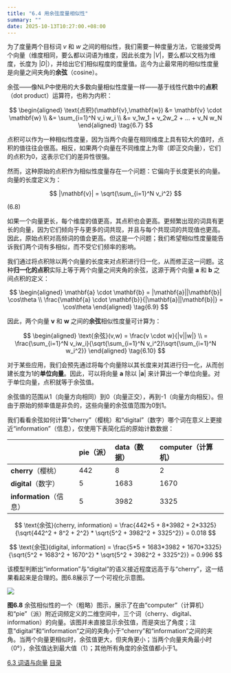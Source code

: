 ```yaml
---
title: "6.4 用余弦度量相似性"
summary: ""
date: 2025-10-13T10:27:00.+08:00
---
```


为了度量两个目标词 $v$ 和 $w$ 之间的相似性，我们需要一种度量方法，它能接受两个向量（维度相同，要么都以词语为维度，因此长度为 $|V|$，要么都以文档为维度，长度为 $|D|$），并给出它们相似程度的度量值。迄今为止最常用的相似性度量是向量之间夹角的**余弦**（cosine）。

余弦——像NLP中使用的大多数向量相似性度量一样——基于线性代数中的**点积**（dot product）运算符，也称为内积：

$$
\begin{aligned}
\text{点积}(\mathbf{v},\mathbf{w}) &= \mathbf{v} \cdot \mathbf{w} \\
&= \sum_{i=1}^N v_i w_i \\
&= v_1w_1 + v_2w_2 + ... + v_N w_N
\end{aligned}
\tag{6.7}
$$

点积可以作为一种相似性度量，因为当两个向量在相同维度上具有较大的值时，点积的值往往会很高。相反，如果两个向量在不同维度上为零（即正交向量），它们的点积为0，这表示它们的差异性很强。

然而，这种原始的点积作为相似性度量存在一个问题：它偏向于长度更长的向量。向量的长度定义为：

$$
|\mathbf{v}| = \sqrt{\sum_{i=1}^N v_i^2}
$$

(6.8)

如果一个向量更长，每个维度的值更高，其点积也会更高。更频繁出现的词具有更长的向量，因为它们倾向于与更多的词共现，并且与每个共现词的共现值也更高。因此，原始点积对高频词的值会更高。但这是一个问题；我们希望相似性度量能告诉我们两个词有多相似，而不受它们频率的影响。

我们通过将点积除以两个向量的长度来对点积进行归一化，从而修正这一问题。这种**归一化的点积**实际上等于两个向量之间夹角的余弦，这源于两个向量 **a** 和 **b** 之间点积的定义：

$$
\begin{aligned}
\mathbf{a} \cdot \mathbf{b} = |\mathbf{a}||\mathbf{b}| \cos\theta \\
\frac{\mathbf{a} \cdot \mathbf{b}}{|\mathbf{a}||\mathbf{b}|} = \cos\theta
\end{aligned}
\tag{6.9}
$$

因此，两个向量 **v** 和 **w** 之间的**余弦**相似性度量可计算为：

$$
\begin{aligned}
\text{余弦}(v,w) = \frac{v \cdot w}{|v||w|} \\
= \frac{\sum_{i=1}^N v_iw_i}{\sqrt{\sum_{i=1}^N v_i^2}\sqrt{\sum_{i=1}^N w_i^2}}
\end{aligned}
\tag{6.10}
$$

对于某些应用，我们会预先通过将每个向量除以其长度来对其进行归一化，从而创建长度为1的**单位向量**。因此，可以将向量 **a** 除以 |**a**| 来计算出一个单位向量。对于单位向量，点积就等于余弦值。

余弦值的范围从1（向量方向相同）到0（向量正交），再到-1（向量方向相反）。但由于原始的频率值是非负的，这些向量的余弦值范围为0到1。

我们看看余弦如何计算“cherry”（樱桃）和“digital”（数字）哪个词在意义上更接近“information”（信息），仅使用下表简化后的原始计数数据：

| | pie（派） | data（数据） | computer（计算机） |
| :--- | :--- | :--- | :--- |
| **cherry**（樱桃） | 442 | 8 | 2 |
| **digital**（数字） | 5 | 1683 | 1670 |
| **information**（信息） | 5 | 3982 | 3325 |

$$
\text{余弦}(cherry, information) = \frac{442*5 + 8*3982 + 2*3325}{\sqrt{442^2 + 8^2 + 2^2} * \sqrt{5^2 + 3982^2 + 3325^2}} = 0.018
$$

$$
\text{余弦}(digital, information) = \frac{5*5 + 1683*3982 + 1670*3325}{\sqrt{5^2 + 1683^2 + 1670^2} * \sqrt{5^2 + 3982^2 + 3325^2}} = 0.996
$$

该模型判断出“information”与“digital”的语义接近程度远高于与“cherry”，这一结果看起来是合理的。图6.8展示了一个可视化示意图。

![](/images/speech-and-language-processing/slp-fig-6-8.png)

**图6.8** 余弦相似性的一个（粗略）图示，展示了在由“computer”（计算机）和“pie”（派）附近词频定义的二维空间中，三个词（cherry、digital、information）的向量。该图并未直接显示余弦值，而是突出了角度；注意“digital”和“information”之间的夹角小于“cherry”和“information”之间的夹角。当两个向量更相似时，余弦值更大，但夹角更小；当两个向量夹角最小时（0°），余弦值达到最大值（1）；其他所有角度的余弦值都小于1。


<nav class="pagination justify-content-between">
<a href="../ch6-03">6.3 词语与向量</a>
<a href="../">目录</a>
<span></span>
</nav>

